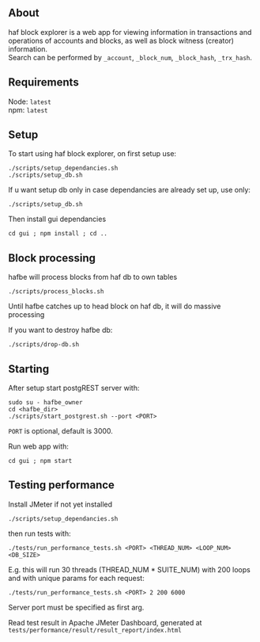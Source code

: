 ## About

haf block explorer is a web app for viewing information in transactions and operations of accounts and blocks, as well as block witness (creator) information.<br>Search can be performed by `_account`, `_block_num`, `_block_hash`, `_trx_hash`.

## Requirements

Node: `latest`<br>
npm: `latest`

## Setup
To start using haf block explorer, on first setup use:
```
./scripts/setup_dependancies.sh
./scripts/setup_db.sh

```
If u want setup db only in case dependancies are already set up, use only:
```
./scripts/setup_db.sh
```
Then install gui dependancies
```
cd gui ; npm install ; cd ..
```

## Block processing

hafbe will process blocks from haf db to own tables
```
./scripts/process_blocks.sh
```
Until hafbe catches up to head block on haf db, it will do massive processing


If you want to destroy hafbe db:
```
./scripts/drop-db.sh
```

## Starting


After setup start postgREST server with:
```
sudo su - hafbe_owner
cd <hafbe_dir>
./scripts/start_postgrest.sh --port <PORT>
```
`PORT` is optional, default is 3000.

Run web app with:
```
cd gui ; npm start
```

## Testing performance

Install JMeter if not yet installed
```
./scripts/setup_dependancies.sh
```
then run tests with:
```
./tests/run_performance_tests.sh <PORT> <THREAD_NUM> <LOOP_NUM> <DB_SIZE>
```

E.g. this will run 30 threads (THREAD_NUM * SUITE_NUM) with 200 loops and with unique params for each request:
```
./tests/run_performance_tests.sh <PORT> 2 200 6000
```
Server port must be specified as first arg.

Read test result in Apache JMeter Dashboard, generated at `tests/performance/result/result_report/index.html`
